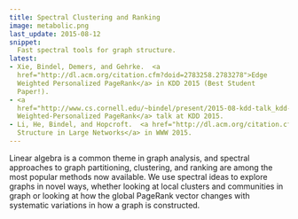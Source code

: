 ```yaml
---
title: Spectral Clustering and Ranking
image: metabolic.png
last_update: 2015-08-12
snippet:
  Fast spectral tools for graph structure.
latest:
- Xie, Bindel, Demers, and Gehrke.  <a
  href="http://dl.acm.org/citation.cfm?doid=2783258.2783278">Edge
  Weighted Personalized PageRank</a> in KDD 2015 (Best Student
  Paper!).
- <a
  href="http://www.cs.cornell.edu/~bindel/present/2015-08-kdd-talk_kdd-aug15.pdf">Edge
  Weighted-Personalized PageRank</a> talk at KDD 2015.
- Li, He, Bindel, and Hopcroft.  <a href="http://dl.acm.org/citation.cfm?doid=2736277.2741676">Uncovering the Small Community
  Structure in Large Networks</a> in WWW 2015.
---
```


Linear algebra is a common theme in graph analysis, and spectral
approaches to graph partitioning, clustering, and ranking are among
the most popular methods now available.  We use spectral ideas
to explore graphs in novel ways, whether looking at local clusters
and communities in graph or looking at how the global PageRank vector
changes with systematic variations in how a graph is constructed.

